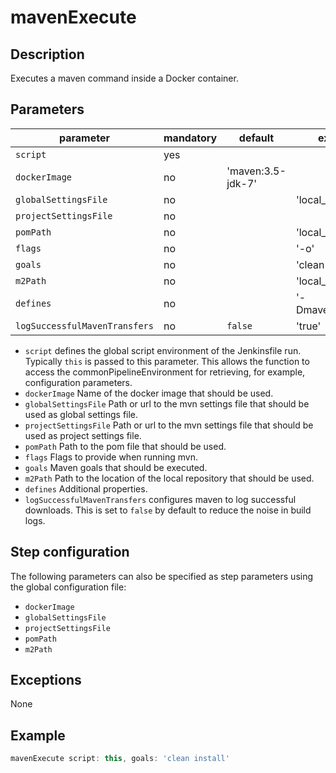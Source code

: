 # mavenExecute

## Description

Executes a maven command inside a Docker container.

## Parameters

| parameter                      | mandatory | default           | example values             |
| -------------------------------|-----------|-------------------|----------------------------|
| `script` | yes |  |  |
| `dockerImage`                  | no        | 'maven:3.5-jdk-7' |                            |
| `globalSettingsFile`           | no        |                   | 'local_folder/settings.xml'|
| `projectSettingsFile`          | no        |                   |                            |
| `pomPath`                      | no        |                   | 'local_folder/m2'          |
| `flags`                        | no        |                   | '-o'                       |
| `goals`                        | no        |                   | 'clean install'            |
| `m2Path`                       | no        |                   | 'local_folder/m2'          |
| `defines`                      | no        |                   | '-Dmaven.tests.skip=true'  |
| `logSuccessfulMavenTransfers`  | no        | `false`           | 'true'                     |

* `script` defines the global script environment of the Jenkinsfile run.
    Typically `this` is passed to this parameter. This allows the function
    to access the commonPipelineEnvironment for retrieving, for example,
    configuration parameters.
* `dockerImage` Name of the docker image that should be used.
* `globalSettingsFile` Path or url to the mvn settings file that should be used as global settings file.
* `projectSettingsFile` Path or url to the mvn settings file that should be used as project settings file.
* `pomPath` Path to the pom file that should be used.
* `flags` Flags to provide when running mvn.
* `goals` Maven goals that should be executed.
* `m2Path` Path to the location of the local repository that should be used.
* `defines` Additional properties.
* `logSuccessfulMavenTransfers` configures maven to log successful downloads. This is set to `false` by default to reduce the noise in build logs.

## Step configuration

The following parameters can also be specified as step parameters using the global configuration file:

* `dockerImage`
* `globalSettingsFile`
* `projectSettingsFile`
* `pomPath`
* `m2Path`

## Exceptions

None

## Example

```groovy
mavenExecute script: this, goals: 'clean install'
```
